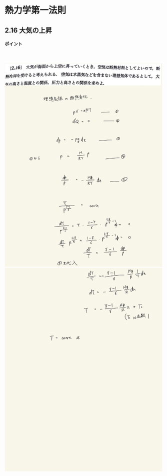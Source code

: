 <script type="text/javascript" async src="https://cdnjs.cloudflare.com/ajax/libs/mathjax/2.7.7/MathJax.js?config=TeX-MML-AM_CHTML">


</script>

<script type="text/x-mathjax-config">
 MathJax.Hub.Config({
 tex2jax: {
 inlineMath: [['$', '$'] ],
 displayMath: [ ['$$','$$'], ["\\[","\\]"] ]
 }
 });
</script>

# 熱力学第一法則
## 2.16 大気の上昇

#### ポイント


<br>
<br>

<img width="600" alt="Harashima45" src="./images/Harashima-45.jpg">
<img width="600" alt="Harashima46" src="./images/Harashima-46.jpg">